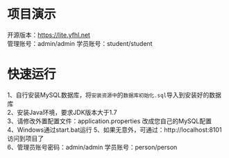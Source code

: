 
# 项目演示
开源版本：https://lite.yfhl.net  
管理账号：admin/admin 学员账号：student/student   


# 快速运行
1、自行安装MySQL数据库，将`安装资源中`的`数据库初始化.sql`导入到安装好的数据库    
2、安装Java环境，要求JDK版本大于1.7    
3、请修改外置配置文件：application.properties 改成您自己的MySQL配置    
4、Windows通过start.bat运行
5、如果无意外，可通过：http://localhost:8101 访问到项目了    
6、管理员账号密码：admin/admin 学员账号：person/person    


 
